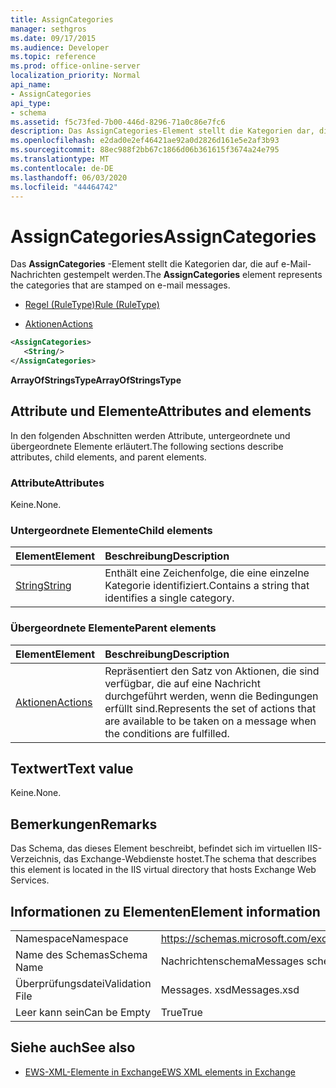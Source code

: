 ```yaml
---
title: AssignCategories
manager: sethgros
ms.date: 09/17/2015
ms.audience: Developer
ms.topic: reference
ms.prod: office-online-server
localization_priority: Normal
api_name:
- AssignCategories
api_type:
- schema
ms.assetid: f5c73fed-7b00-446d-8296-71a0c86e7fc6
description: Das AssignCategories-Element stellt die Kategorien dar, die auf e-Mail-Nachrichten gestempelt werden.
ms.openlocfilehash: e2dad0e2ef46421ae92a0d2826d161e5e2af3b93
ms.sourcegitcommit: 88ec988f2bb67c1866d06b361615f3674a24e795
ms.translationtype: MT
ms.contentlocale: de-DE
ms.lasthandoff: 06/03/2020
ms.locfileid: "44464742"
---
```

# <a name="assigncategories"></a><span data-ttu-id="2609c-103">AssignCategories</span><span class="sxs-lookup"><span data-stu-id="2609c-103">AssignCategories</span></span>

<span data-ttu-id="2609c-104">Das **AssignCategories** -Element stellt die Kategorien dar, die auf e-Mail-Nachrichten gestempelt werden.</span><span class="sxs-lookup"><span data-stu-id="2609c-104">The **AssignCategories** element represents the categories that are stamped on e-mail messages.</span></span> 
  
- [<span data-ttu-id="2609c-105">Regel (RuleType)</span><span class="sxs-lookup"><span data-stu-id="2609c-105">Rule (RuleType)</span></span>](rule-ruletype.md)
  
- [<span data-ttu-id="2609c-106">Aktionen</span><span class="sxs-lookup"><span data-stu-id="2609c-106">Actions</span></span>](actions.md)
  
```XML
<AssignCategories>
   <String/>
</AssignCategories>
```

 <span data-ttu-id="2609c-107">**ArrayOfStringsType**</span><span class="sxs-lookup"><span data-stu-id="2609c-107">**ArrayOfStringsType**</span></span>
## <a name="attributes-and-elements"></a><span data-ttu-id="2609c-108">Attribute und Elemente</span><span class="sxs-lookup"><span data-stu-id="2609c-108">Attributes and elements</span></span>

<span data-ttu-id="2609c-109">In den folgenden Abschnitten werden Attribute, untergeordnete und übergeordnete Elemente erläutert.</span><span class="sxs-lookup"><span data-stu-id="2609c-109">The following sections describe attributes, child elements, and parent elements.</span></span>
  
### <a name="attributes"></a><span data-ttu-id="2609c-110">Attribute</span><span class="sxs-lookup"><span data-stu-id="2609c-110">Attributes</span></span>

<span data-ttu-id="2609c-111">Keine.</span><span class="sxs-lookup"><span data-stu-id="2609c-111">None.</span></span>
  
### <a name="child-elements"></a><span data-ttu-id="2609c-112">Untergeordnete Elemente</span><span class="sxs-lookup"><span data-stu-id="2609c-112">Child elements</span></span>

|<span data-ttu-id="2609c-113">**Element**</span><span class="sxs-lookup"><span data-stu-id="2609c-113">**Element**</span></span>|<span data-ttu-id="2609c-114">**Beschreibung**</span><span class="sxs-lookup"><span data-stu-id="2609c-114">**Description**</span></span>|
|:-----|:-----|
|[<span data-ttu-id="2609c-115">String</span><span class="sxs-lookup"><span data-stu-id="2609c-115">String</span></span>](string.md) <br/> |<span data-ttu-id="2609c-116">Enthält eine Zeichenfolge, die eine einzelne Kategorie identifiziert.</span><span class="sxs-lookup"><span data-stu-id="2609c-116">Contains a string that identifies a single category.</span></span>  <br/> |
   
### <a name="parent-elements"></a><span data-ttu-id="2609c-117">Übergeordnete Elemente</span><span class="sxs-lookup"><span data-stu-id="2609c-117">Parent elements</span></span>

|<span data-ttu-id="2609c-118">**Element**</span><span class="sxs-lookup"><span data-stu-id="2609c-118">**Element**</span></span>|<span data-ttu-id="2609c-119">**Beschreibung**</span><span class="sxs-lookup"><span data-stu-id="2609c-119">**Description**</span></span>|
|:-----|:-----|
|[<span data-ttu-id="2609c-120">Aktionen</span><span class="sxs-lookup"><span data-stu-id="2609c-120">Actions</span></span>](actions.md) <br/> |<span data-ttu-id="2609c-121">Repräsentiert den Satz von Aktionen, die sind verfügbar, die auf eine Nachricht durchgeführt werden, wenn die Bedingungen erfüllt sind.</span><span class="sxs-lookup"><span data-stu-id="2609c-121">Represents the set of actions that are available to be taken on a message when the conditions are fulfilled.</span></span>  <br/> |
   
## <a name="text-value"></a><span data-ttu-id="2609c-122">Textwert</span><span class="sxs-lookup"><span data-stu-id="2609c-122">Text value</span></span>

<span data-ttu-id="2609c-123">Keine.</span><span class="sxs-lookup"><span data-stu-id="2609c-123">None.</span></span>
  
## <a name="remarks"></a><span data-ttu-id="2609c-124">Bemerkungen</span><span class="sxs-lookup"><span data-stu-id="2609c-124">Remarks</span></span>

<span data-ttu-id="2609c-125">Das Schema, das dieses Element beschreibt, befindet sich im virtuellen IIS-Verzeichnis, das Exchange-Webdienste hostet.</span><span class="sxs-lookup"><span data-stu-id="2609c-125">The schema that describes this element is located in the IIS virtual directory that hosts Exchange Web Services.</span></span>
  
## <a name="element-information"></a><span data-ttu-id="2609c-126">Informationen zu Elementen</span><span class="sxs-lookup"><span data-stu-id="2609c-126">Element information</span></span>

|||
|:-----|:-----|
|<span data-ttu-id="2609c-127">Namespace</span><span class="sxs-lookup"><span data-stu-id="2609c-127">Namespace</span></span>  <br/> |https://schemas.microsoft.com/exchange/services/2006/messages  <br/> |
|<span data-ttu-id="2609c-128">Name des Schemas</span><span class="sxs-lookup"><span data-stu-id="2609c-128">Schema Name</span></span>  <br/> |<span data-ttu-id="2609c-129">Nachrichtenschema</span><span class="sxs-lookup"><span data-stu-id="2609c-129">Messages schema</span></span>  <br/> |
|<span data-ttu-id="2609c-130">Überprüfungsdatei</span><span class="sxs-lookup"><span data-stu-id="2609c-130">Validation File</span></span>  <br/> |<span data-ttu-id="2609c-131">Messages. xsd</span><span class="sxs-lookup"><span data-stu-id="2609c-131">Messages.xsd</span></span>  <br/> |
|<span data-ttu-id="2609c-132">Leer kann sein</span><span class="sxs-lookup"><span data-stu-id="2609c-132">Can be Empty</span></span>  <br/> |<span data-ttu-id="2609c-133">True</span><span class="sxs-lookup"><span data-stu-id="2609c-133">True</span></span>  <br/> |
   
## <a name="see-also"></a><span data-ttu-id="2609c-134">Siehe auch</span><span class="sxs-lookup"><span data-stu-id="2609c-134">See also</span></span>

- [<span data-ttu-id="2609c-135">EWS-XML-Elemente in Exchange</span><span class="sxs-lookup"><span data-stu-id="2609c-135">EWS XML elements in Exchange</span></span>](ews-xml-elements-in-exchange.md)

